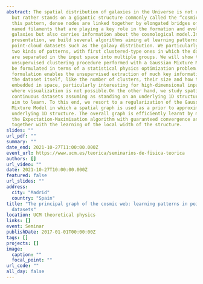 ```yaml
---
abstract: The spatial distribution of galaxies in the Universe is not uniform
  but rather stands on a gigantic structure commonly called the “cosmic web”. In
  this pattern, dense nodes are linked together by elongated bridges of matter
  named filaments that are playing a key role in the formation and evolution of
  galaxies but also carries information about the cosmological model.In this
  presentation, we build several algorithms aiming at learning patterns in
  point-cloud datasets such as the galaxy distribution. We particularly focus on
  two kinds of patterns, with first clustered-type ones in which the data points
  are separated in the input space into multiple groups. We will show that the
  unsupervised clustering procedure performed with a Gaussian Mixture Model can
  be formulated in terms of a statistical physics optimization problem. This
  formulation enables the unsupervised extraction of much key information about
  the dataset itself, like the number of clusters, their size and how they are
  embedded in space, particularly interesting for high-dimensional input spaces
  where visualization is not possible.On the other hand, we study spatially
  continuous datasets assuming as standing on an underlying 1D structure that we
  aim to learn. To this end, we resort to a regularization of the Gaussian
  Mixture Model in which a spatial graph is used as a prior to approximate the
  underlying 1D structure. The overall graph is efficiently learnt by means of
  the Expectation-Maximisation algorithm with guaranteed convergence and comes
  together with the learning of the local width of the structure.
slides: ""
url_pdf: ""
summary: ""
date_end: 2021-10-27T11:00:00.000Z
event_url: https://www.ucm.es/teorica/seminarios-de-fisica-teorica
authors: []
url_video: ""
date: 2021-10-27T10:00:00.000Z
featured: false
url_slides: ""
address:
  city: "Madrid"
  country: "Spain"
title: "The principal graph of the cosmic web: learning patterns in point cloud
  datasets"
location: UCM theoretical physics
links: []
event: Seminar
publishDate: 2017-01-01T00:00:00Z
tags: []
projects: []
image:
  caption: ""
  focal_point: ""
url_code: ""
all_day: false
---
```

